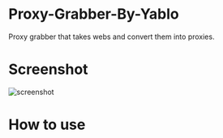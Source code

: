 # Proxy-Grabber-By-Yablo
Proxy grabber that takes webs and convert them into proxies.

<h1>Screenshot</h1>
<img align="left" alt="screenshot" src="https://github.com/yabelo/Proxy-Grabber-By-Yablo/assets/111225417/c1796e46-53a5-4abf-b695-84f95208049b" />

<br/>
<h1>How to use</h1>

<source src="https://github-production-user-asset-6210df.s3.amazonaws.com/111225417/247162548-92e679d3-87b2-4e87-862f-a87d74e680c3.mp4" type="video/mp4">
